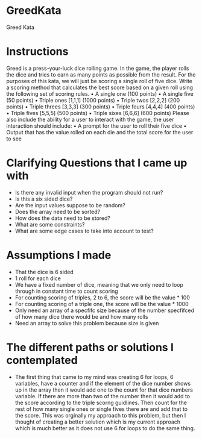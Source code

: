 # GreedKata

Greed Kata

# Instructions
Greed is a press-your-luck dice rolling game. In the game, the player rolls the dice and tries to
earn as many points as possible from the result. For the purposes of this kata, we will just be
scoring a single roll of five dice.
Write a scoring method that calculates the best score based on a given roll using the following
set of scoring rules.
• A single one (100 points)
• A single five (50 points)
• Triple ones [1,1,1] (1000 points)
• Triple twos [2,2,2] (200 points)
• Triple threes [3,3,3] (300 points)
• Triple fours [4,4,4] (400 points)
• Triple fives [5,5,5] (500 points)
• Triple sixes [6,6,6] (600 points)
Please also include the ability for a user to interact with the game, the user interaction should
include:
• A prompt for the user to roll their five dice
• Output that has the value rolled on each die and the total score for the user to see

# Clarifying Questions that I came up with
- Is there any invalid input when the program should not run?
- Is this a six sided dice?
- Are the input values suppose to be random?
- Does the array need to be sorted?
- How does the data need to be stored?
- What are some constraints?
- What are some edge cases to take into account to test?

# Assumptions I made
- That the dice is 6 sided
- 1 roll for each dice
- We have a fixed number of dice, meaning that we only need to loop through in constant time to count scoring
- For counting scoring of triples, 2 to 6, the score will be the value * 100
- For counting scoring of a triple one, the score will be the value * 1000
- Only need an array of a specfifc size because of the number specfifced of how many dice there would be and how many rolls
- Need an array to solve this problem because size is given

# The different paths or solutions I contemplated
- The first thing that came to my mind was creating 6 for loops, 6 variables, have a counter and if the element of the dice number shows up in the array then it would add one to the count for that dice numbers variable. If there are more than two of the number then it would add to the score according to the triple scorng guidlines. Then count for the rest of how many single ones or single fives there are and add that to the score. This was orginally my approach to this problem, but then I thought of creating a better solution which is my current approach which is much better as it does not use 6 for loops to do the same thing. 

